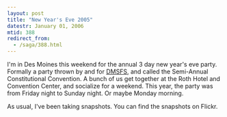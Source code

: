 ```yaml
---
layout: post
title: "New Year's Eve 2005"
datestr: January 01, 2006
mtid: 388
redirect_from:
  - /saga/388.html
---
```


I'm in Des Moines this weekend for the annual 3 day new year's eve party.  Formally a party thrown by and for
[DMSFS](http://www.dmsfs.org/ "Des Moines Science Fiction Society"), and called the Semi-Annual
Constitutional Convention.  A bunch of us get together at the Roth Hotel and Convention  Center, and
socialize for a weekend.  This year, the party was from Friday night to Sunday night.  Or maybe Monday
morning.

As usual, I've been taking snapshots.  You can find the snapshots on Flickr.
